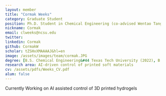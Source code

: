 ```yaml
---
layout: member
title: "Cormak Weeks"
category: Graduate Student
position: Ph.D. Student in Chemical Engineering (co-advised Wentao Tang)
nickname: Cormak
email: clweeks@ncsu.edu
twitter: 
linkedin: Cormak
github: CormakW
scholar: tZSHxXMAAAAJ&hl=en
image: /assets/images/team/cormak.JPG
degree: [B.S. Chemical Engineering&#44 Texas Tech University (2022), B.S. Chemistry&#44 Texas Tech University (2022)] 
research area: AI-driven control of printed soft materials
cv: /assets/pdfs/Weeks_CV.pdf
alum: false
---
```


Currently Working on AI assisted control of 3D printed hydrogels 
